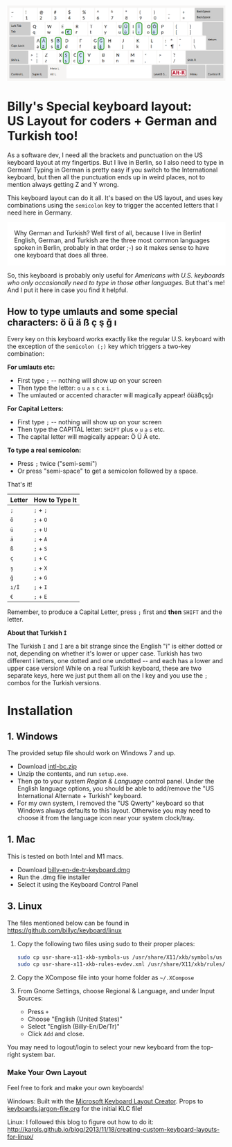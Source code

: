 ![keyboard map](https://github.com/billyc/en-de-tr-keyboard/raw/master/keyboard-US-International.png 'Full Keyboard Map')

# Billy's Special keyboard layout:<br/>US Layout for coders + German and Turkish too!

As a software dev, I need all the brackets and punctuation on the US keyboard layout at my fingertips. But I live in Berlin, so I also need to type in German! Typing in German is pretty easy if you switch to the International keyboard, but then all the punctuation ends up in weird places, not to mention always getting Z and Y wrong.

This keyboard layout can do it all. It's based on the US layout, and uses key combinations using the `semicolon` key to trigger the accented letters that I need here in Germany.

<p style="padding: 1rem 1rem; background-color: white">
Why German and Turkish? Well first of all, because I live in Berlin! English, German, and Turkish are the three most common languages spoken in Berlin, probably in that order ;-) so it makes sense to have one keyboard that does all three.
</p>

So, this keyboard is probably only useful for _Americans with U.S. keyboards who only occasionally need to type in those other languages._ But that's me! And I put it here in case you find it helpful.

## How to type umlauts and some special characters: ö ü ä ß ç ş ğ ı

Every key on this keyboard works exactly like the regular U.S. keyboard with the exception of the `semicolon (;)` key which triggers a two-key combination:

**For umlauts etc:**

- First type `;` -- nothing will show up on your screen
- Then type the letter: `o` `u` `a` `s` `c` `x` `i`.
- The umlauted or accented character will magically appear! öüäßçşğı

**For Capital Letters:**

- First type `;` -- nothing will show up on your screen
- Then type the CAPITAL letter: `SHIFT` plus `o` `u` `a` `s` etc.
- The capital letter will magically appear: Ö Ü Ä etc.

**To type a real semicolon:**

- Press `;` twice ("semi-semi")
- Or press "semi-space" to get a semicolon followed by a space.

That's it!

| Letter | How to Type It |
| ------ | -------------- |
| `;`    | `;` + `;`      |
| `ö`    | `;` + `O`      |
| `ü`    | `;` + `U`      |
| `ä`    | `;` + `A`      |
| `ß`    | `;` + `S`      |
| `ç`    | `;` + `C`      |
| `ş`    | `;` + `X`      |
| `ğ`    | `;` + `G`      |
| `ı/İ`  | `;` + `I`      |
| `€`    | `;` + `E`      |

Remember, to produce a Capital Letter, press `;` first and **then** `SHIFT` and the letter.

**About that Turkish `İ`**

The Turkish `I` and `İ` are a bit strange since the English "i" is either dotted or not, depending on whether it's lower or upper case. Turkish has two different i letters, one dotted and one undotted -- and each has a lower and upper case version! While on a real Turkish keyboard, these are two separate keys, here we just put them all on the I key and you use the `;` combos for the Turkish versions.

# Installation

## 1. Windows

The provided setup file should work on Windows 7 and up.

- Download [intl-bc.zip](https://github.com/billyc/en-de-tr-keyboard/raw/master/windows/intl-bc-keyboard.zip)
- Unzip the contents, and run `setup.exe`.
- Then go to your system _Region & Language_ control panel. Under the English language options, you should be able to add/remove the "US International Alternate + Turkish" keyboard.
- For my own system, I removed the "US Qwerty" keyboard so that Windows always defaults to this layout. Otherwise you may need to choose it from the language icon near your system clock/tray.

## 1. Mac

This is tested on both Intel and M1 macs.

- Download [billy-en-de-tr-keyboard.dmg](https://github.com/billyc/en-de-tr-keyboard/raw/master/mac/billy-en-de-tr-keyboard.dmg)
- Run the .dmg file installer
- Select it using the Keyboard Control Panel

## 3. Linux

The files mentioned below can be found in <https://github.com/billyc/keyboard/linux>

1. Copy the following two files using sudo to their proper places:

   ```bash
   sudo cp usr-share-x11-xkb-symbols-us /usr/share/X11/xkb/symbols/us
   sudo cp usr-share-x11-xkb-rules-evdev.xml /usr/share/X11/xkb/rules/evdev.xml
   ```

2. Copy the XCompose file into your home folder as `~/.XCompose`

3. From Gnome Settings, choose Regional & Language, and under Input Sources:
   - Press `+`
   - Choose "English (United States)"
   - Select "English (Billy-En/De/Tr)"
   - Click `Add` and close.

You may need to logout/login to select your new keyboard from the top-right system bar.

### Make Your Own Layout

Feel free to fork and make your own keyboards!

Windows: Built with the [Microsoft Keyboard Layout Creator](https://msdn.microsoft.com/en-us/globalization/keyboardlayouts.aspx). Props to [keyboards.jargon-file.org](http://keyboards.jargon-file.org) for the initial KLC file!

Linux: I followed this blog to figure out how to do it: <http://karols.github.io/blog/2013/11/18/creating-custom-keyboard-layouts-for-linux/>
